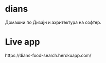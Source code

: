 # dians
Домашни по Дизајн и ахритектура на софтер.

<h1> Live app </h1>
https://dians-food-search.herokuapp.com/

